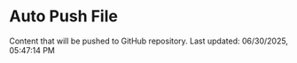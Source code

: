 # Auto Push File

Content that will be pushed to GitHub repository.
Last updated: 06/30/2025, 05:47:14 PM